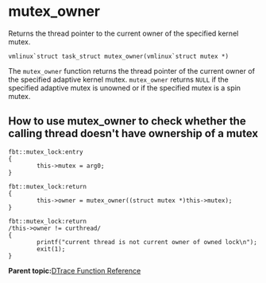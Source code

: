 
# mutex\_owner

Returns the thread pointer to the current owner of the specified kernel mutex.

```
vmlinux`struct task_struct mutex_owner(vmlinux`struct mutex *)
```

The `mutex_owner` function returns the thread pointer of the current owner of the specified adaptive kernel mutex. `mutex_owner` returns `NULL` if the specified adaptive mutex is unowned or if the specified mutex is a spin mutex.

## How to use mutex\_owner to check whether the calling thread doesn't have ownership of a mutex

```
fbt::mutex_lock:entry
{
        this->mutex = arg0;
}

fbt::mutex_lock:return
{
        this->owner = mutex_owner((struct mutex *)this->mutex);
}

fbt::mutex_lock:return
/this->owner != curthread/
{
        printf("current thread is not current owner of owned lock\n");
        exit(1);
}
```

**Parent topic:**[DTrace Function Reference](../reference/dtrace_functions.md)

